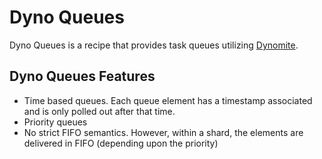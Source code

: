 # Dyno Queues
 
 Dyno Queues is a recipe that provides task queues utilizing [Dynomite](https://github.com/Netflix/dynomite).
 

 


## Dyno Queues Features

+ Time based queues.  Each queue element has a timestamp associated and is only polled out after that time.
+ Priority queues
+ No strict FIFO semantics.  However, within a shard, the elements are delivered in FIFO (depending upon the priority) 
